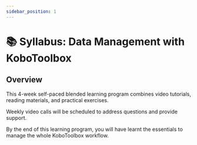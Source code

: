 ```yaml
---
sidebar_position: 1
---
```


# 📚 Syllabus: Data Management with KoboToolbox

## **Overview**

This 4-week self-paced blended learning program combines video tutorials, reading materials, and practical exercises.

Weekly video calls will be scheduled to address questions and provide support.

By the end of this learning program, you will have learnt the essentials to manage the whole KoboToolbox workflow.